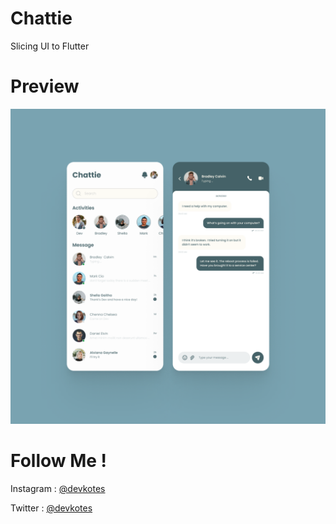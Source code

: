 # Chattie

Slicing UI to Flutter

# Preview

![capture](https://github.com/devkotes/chattie/blob/main/screenshot/ss.png)

# Follow Me !

Instagram : <a href='https://www.instagram.com/devkotes'>@devkotes</a>

Twitter : <a href='https://twitter.com/devkotes'>@devkotes</a>
